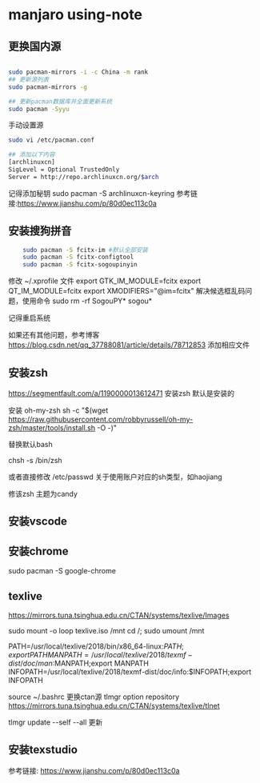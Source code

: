 # manjaro using-note

## 更换国内源

```bash

sudo pacman-mirrors -i -c China -m rank
## 更新源列表
sudo pacman-mirrors -g

## 更新pacman数据库并全面更新系统
sudo pacman -Syyu
```

手动设置源

```bash
sudo vi /etc/pacman.conf

## 添加以下内容
[archlinuxcn]
SigLevel = Optional TrustedOnly
Server = http://repo.archlinuxcn.org/$arch
```
记得添加秘钥
sudo pacman -S  archlinuxcn-keyring
参考链接:https://www.jianshu.com/p/80d0ec113c0a

## 安装搜狗拼音

```bash
    sudo pacman -S fcitx-im #默认全部安装
    sudo pacman -S fcitx-configtool
    sudo pacman -S fcitx-sogoupinyin
```
修改 ~/.xprofile 文件
export GTK_IM_MODULE=fcitx
export QT_IM_MODULE=fcitx
export XMODIFIERS="@im=fcitx"
解决候选框乱码问题，使用命令
sudo rm -rf SogouPY* sogou*

记得重启系统
    
如果还有其他问题，参考博客 https://blog.csdn.net/qq_37788081/article/details/78712853 添加相应文件
    
## 安装zsh
https://segmentfault.com/a/1190000013612471
安装zsh 默认是安装的

安装 oh-my-zsh
sh -c "$(wget https://raw.githubusercontent.com/robbyrussell/oh-my-zsh/master/tools/install.sh -O -)"

替换默认bash

chsh -s /bin/zsh 

或者直接修改 /etc/passwd 关于使用账户对应的sh类型，如haojiang

修该zsh 主题为candy
## 安装vscode

## 安装chrome

sudo pacman -S google-chrome

## texlive

https://mirrors.tuna.tsinghua.edu.cn/CTAN/systems/texlive/Images

sudo mount -o loop texlive.iso /mnt
cd /; sudo umount /mnt

PATH=/usr/local/texlive/2018/bin/x86_64-linux:$PATH;export PATH
MANPATH=/usr/local/texlive/2018/texmf-dist/doc/man:$MANPATH;export MANPATH
INFOPATH=/usr/local/texlive/2018/texmf-dist/doc/info:$INFOPATH;export INFOPATH 

source ~/.bashrc
更换ctan源
tlmgr option repository https://mirrors.tuna.tsinghua.edu.cn/CTAN/systems/texlive/tlnet

tlmgr update --self --all 更新
## 安装texstudio


参考链接: https://www.jianshu.com/p/80d0ec113c0a